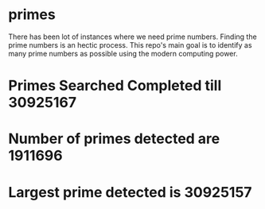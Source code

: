 # primes
There has been lot of instances where we need prime numbers. Finding the prime numbers is an hectic process. This repo's main goal is to identify as many prime numbers as possible using the modern computing power.

# Primes Searched Completed till 30925167
# Number of primes detected are 1911696
# Largest prime detected is 30925157
